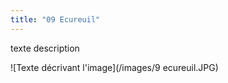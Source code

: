```yaml
---
title: "09 Ecureuil"
---
```

texte description



![Texte décrivant l'image](/images/9 ecureuil.JPG)